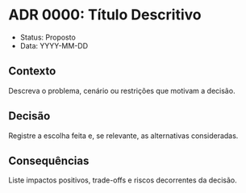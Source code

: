 # ADR 0000: Título Descritivo

- Status: Proposto
- Data: YYYY-MM-DD

## Contexto
Descreva o problema, cenário ou restrições que motivam a decisão.

## Decisão
Registre a escolha feita e, se relevante, as alternativas consideradas.

## Consequências
Liste impactos positivos, trade-offs e riscos decorrentes da decisão.

